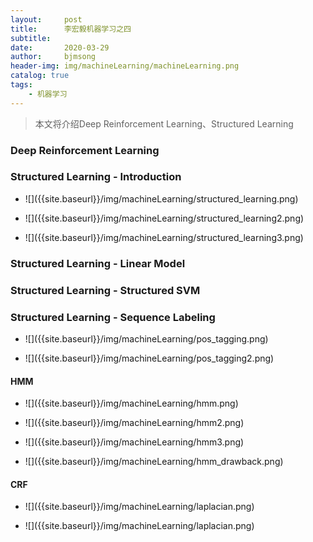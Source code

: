 ```yaml
---
layout:     post
title:      李宏毅机器学习之四
subtitle:   
date:       2020-03-29
author:     bjmsong
header-img: img/machineLearning/machineLearning.png
catalog: true
tags:
    - 机器学习
---
```


> 本文将介绍Deep Reinforcement Learning、Structured Learning



### Deep Reinforcement Learning



### Structured Learning - Introduction

<ul> 
<li markdown="1">
![]({{site.baseurl}}/img/machineLearning/structured_learning.png) 
</li> 
</ul> 

<ul> 
<li markdown="1">
![]({{site.baseurl}}/img/machineLearning/structured_learning2.png) 
</li> 
</ul> 

<ul> 
<li markdown="1">
![]({{site.baseurl}}/img/machineLearning/structured_learning3.png) 
</li> 
</ul> 



### Structured Learning - Linear Model

### Structured Learning - Structured SVM





### Structured Learning - Sequence Labeling

<ul> 
<li markdown="1">
![]({{site.baseurl}}/img/machineLearning/pos_tagging.png) 
</li> 
</ul> 

<ul> 
<li markdown="1">
![]({{site.baseurl}}/img/machineLearning/pos_tagging2.png) 
</li> 
</ul> 



#### HMM

<ul> 
<li markdown="1">
![]({{site.baseurl}}/img/machineLearning/hmm.png) 
</li> 
</ul> 

<ul> 
<li markdown="1">
![]({{site.baseurl}}/img/machineLearning/hmm2.png) 
</li> 
</ul> 

<ul> 
<li markdown="1">
![]({{site.baseurl}}/img/machineLearning/hmm3.png) 
</li> 
</ul> 

<ul> 
<li markdown="1">
![]({{site.baseurl}}/img/machineLearning/hmm_drawback.png) 
</li> 
</ul> 



#### CRF

<ul> 
<li markdown="1">
![]({{site.baseurl}}/img/machineLearning/laplacian.png) 
</li> 
</ul> 

<ul> 
<li markdown="1">
![]({{site.baseurl}}/img/machineLearning/laplacian.png) 
</li> 
</ul> 